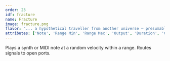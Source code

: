 ```yaml
---
order: 23
idf: fracture
name: Fracture
image: fracture.png
flavor: "... a hypothetical traveller from another universe — presumably an older, more broken one — entering our own." 
attributes: ['Note', 'Range Min', 'Range Max', 'Output', 'Duration', 'Channel', 'Device']
---
```

Plays a synth or MIDI note at a random velocity within a range. Routes signals to open ports.